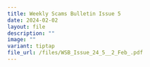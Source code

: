 ```yaml
---
title: Weekly Scams Bulletin Issue 5
date: 2024-02-02
layout: file
description: ""
image: ""
variant: tiptap
file_url: /files/WSB_Issue_24_5__2_Feb_.pdf
---
```

